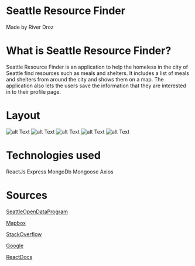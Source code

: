 # Seattle Resource Finder
Made by River Droz

# What is Seattle Resource Finder?
Seattle Resource Finder is an application to help the homeless in the city of Seattle find resources such as meals and shelters. It includes a list of meals and shelters from around the city and shows them on a map. The application also lets the users save the information that they are interested in to their profile page.

# Layout
![alt Text](public/img/login.png)
![alt Text](public/img/mealsmap.png)
![alt Text](public/img/shelters.png)
![alt Text](public/img/saved.png)
![alt Text](public/img/Edit.png)


# Technologies used
ReactJs
Express
MongoDb
Mongoose
Axios


# Sources
[SeattleOpenDataProgram](https://data.seattle.gov/dataset/meal-programs/9mhm-rrwt)

[Mapbox](https://www.mapbox.com/)

[StackOverflow](www.tackoverflow.com)

[Google](www.google.com)

[ReactDocs](https://reactjs.org)



